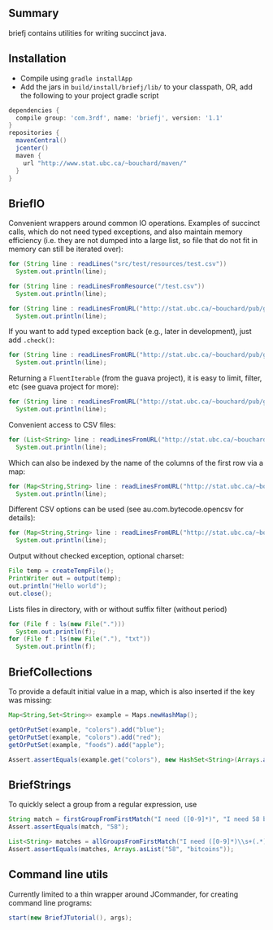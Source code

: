 <!-- File generated by tutorialj -->
Summary
-------

briefj contains utilities for writing succinct java.

Installation
------------

- Compile using ``gradle installApp``
- Add the jars in  ``build/install/briefj/lib/`` to your classpath, OR, add
the following to your project gradle script 

```groovy
dependencies {
  compile group: 'com.3rdf', name: 'briefj', version: '1.1'
}
repositories {
  mavenCentral()
  jcenter()
  maven {
    url "http://www.stat.ubc.ca/~bouchard/maven/"
  }
}
```



BriefIO
-------

Convenient wrappers around common IO operations.
Examples of succinct calls, which do not 
need typed exceptions, and also maintain memory efficiency (i.e. they are
not dumped into a large list, so file that do not fit in memory can still
be iterated over):

```java
for (String line : readLines("src/test/resources/test.csv"))
  System.out.println(line);

for (String line : readLinesFromResource("/test.csv"))
  System.out.println(line);

for (String line : readLinesFromURL("http://stat.ubc.ca/~bouchard/pub/geyser.csv"))
  System.out.println(line);
```

If you want to add typed exception back (e.g., later in development),
just add ``.check()``:

```java
for (String line : readLinesFromURL("http://stat.ubc.ca/~bouchard/pub/geyser.csv").check())
  System.out.println(line);
```

Returning a ``FluentIterable`` (from the guava project), it is easy to limit, filter, etc
(see guava project for more):


```java
for (String line : readLinesFromURL("http://stat.ubc.ca/~bouchard/pub/geyser.csv").skip(1).limit(10))
  System.out.println(line);
```

Convenient access to CSV files:

```java
for (List<String> line : readLinesFromURL("http://stat.ubc.ca/~bouchard/pub/geyser.csv").splitCSV().limit(10))
  System.out.println(line);
```

Which can also be indexed by the name of the columns of the first row via a map:

```java
for (Map<String,String> line : readLinesFromURL("http://stat.ubc.ca/~bouchard/pub/geyser.csv").indexCSV().limit(10))
  System.out.println(line);
```

Different CSV options can be used (see au.com.bytecode.opencsv for details):

```java
for (Map<String,String> line : readLinesFromURL("http://stat.ubc.ca/~bouchard/pub/geyser.csv").indexCSV(new CSVParser(';')).limit(10))
  System.out.println(line);
```

Output without checked exception, optional charset:

```java
File temp = createTempFile();
PrintWriter out = output(temp);
out.println("Hello world");
out.close();
```

Lists files in directory, with or without suffix filter (without period)

```java
for (File f : ls(new File(".")))
  System.out.println(f);
for (File f : ls(new File("."), "txt"))
  System.out.println(f);
```




BriefCollections
----------------

To provide a default initial value in a map, which is also inserted if the key was missing:

```java
Map<String,Set<String>> example = Maps.newHashMap();

getOrPutSet(example, "colors").add("blue");
getOrPutSet(example, "colors").add("red");
getOrPutSet(example, "foods").add("apple");

Assert.assertEquals(example.get("colors"), new HashSet<String>(Arrays.asList("blue", "red")));
```




BriefStrings
------------

To quickly select a group from a regular expression, 
use 

```java
String match = firstGroupFromFirstMatch("I need ([0-9]*)", "I need 58 bitcoins");
Assert.assertEquals(match, "58");

List<String> matches = allGroupsFromFirstMatch("I need ([0-9]*)\\s+(.*)", "I need 58 bitcoins");
Assert.assertEquals(matches, Arrays.asList("58", "bitcoins"));
```

Command line utils
------------------

Currently limited to a thin wrapper around JCommander, for creating command line programs:

```java
start(new BriefJTutorial(), args);
```

